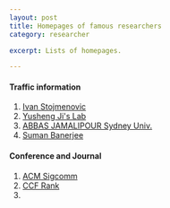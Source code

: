 ```yaml
---
layout: post
title: Homepages of famous researchers
category: researcher

excerpt: Lists of homepages. 

---
```

#### Traffic information
1. [Ivan Stojmenovic][R1]
2. [Yusheng Ji's Lab][R2]
3. [ABBAS JAMALIPOUR Sydney Univ.][R3]
4. [Suman Banerjee][R4]

#### Conference and Journal
1. [ACM Sigcomm][C1]
2. [CCF Rank][C2]
3. 


[R1]: http://www.site.uottawa.ca/~ivan/
[R2]: http://klab.nii.ac.jp/
[R3]: http://www.ee.usyd.edu.au/people/abbas.jamalipour/index.html
[R4]: http://www.ee.usyd.edu.au/people/abbas.jamalipour/index.html
[C1]: http://www.sigcomm.org/
[C2]: http://www.ccf.org.cn/sites/ccf/biaodan.jsp?contentId=2567814757416